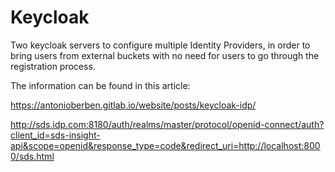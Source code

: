 # Keycloak

Two keycloak servers to configure multiple Identity Providers, in order to bring users from external buckets with no need for users to go through the registration process.

The information can be found in this article: 

https://antonioberben.gitlab.io/website/posts/keycloak-idp/


http://sds.idp.com:8180/auth/realms/master/protocol/openid-connect/auth?client_id=sds-insight-api&scope=openid&response_type=code&redirect_uri=http://localhost:8000/sds.html